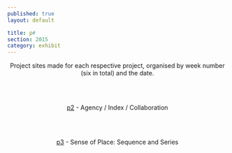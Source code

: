 ```yaml
---
published: true
layout: default

title: p#
section: 2015
category: exhibit
---
```


<center>

Project sites made for each respective project, organised by week number (six in total) and the date.

<br><br>

<a href="http://p2.tomhackshaw.com">p2</a> - Agency / Index / Collaboration

<br><br>

<a href="http://p3.tomhackshaw.com">p3</a> - Sense of Place: Sequence and Series

</center>


